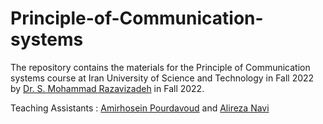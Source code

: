 # Principle-of-Communication-systems
The repository contains the materials for the Principle of Communication systems course at Iran University of Science and Technology in Fall 2022 by [Dr. S. Mohammad Razavizadeh](https://scholar.google.nl/citations?user=wulBErEAAAAJ&hl=en) in Fall 2022.

Teaching Assistants : [Amirhosein Pourdavoud]() and [Alireza Navi](https://www.linkedin.com/in/ali-hosseinalipour-jazi-4ab27419b/)

